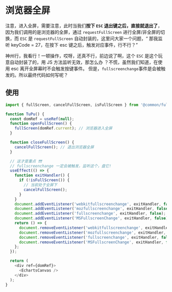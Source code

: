 # 浏览器全屏

注意，进入全屏，需要注意，此时当我们**按下 `ESC` 退出键之后，直接就退出了**，因为我们调用的是浏览器的全屏，通过 `requestFullScreen` 进行全屏/非全屏的切换，而 `ESC` 是 `requestFullScreen` 自动封装的，这里问大家一个问题，“ 那我监听 keyCode = 27，在按下 esc 键之后，触发对应事件，行不行？”

神州行，我看行！一顿操作，哎呀，还真不行，前边说了啊，这个 `ESC` 是这个玩意自动封装了的，用 JS 方法监听无效，那怎么办 ？不慌，虽然我们知道，在使用 esc 离开全屏幕时不会触发按键事件。 但是，`fullscreenchange`事件是会被触发的。所以最终代码如何写呢？

## 使用

```js
import { fullScreen, cancelFullScreen, isFullScreen } from '@common/fullscreen';

function TuPu() {
  const domRef = useRef(null);
  function openFullScreen() {
    fullScreen(domRef.current); // 浏览器进入全屏
  }

  function closeFullScreen() {
    cancelFullScreen(); // 退出浏览器全屏
  }

  // 这才是重点 ❗❗❗
  // fullscreenchange 一定会被触发，监听这个，盘它!
  useEffect(() => {
    function exitHandler() {
      if (!isFullScreen()) {
        // 当前处于全屏下
        cancelFullScreen();
      }
    }
    document.addEventListener('webkitfullscreenchange', exitHandler, false);
    document.addEventListener('mozfullscreenchange', exitHandler, false);
    document.addEventListener('fullscreenchange', exitHandler, false);
    document.addEventListener('MSFullscreenChange', exitHandler, false);
    return () => {
      document.removeEventListener('webkitfullscreenchange', exitHandler, false);
      document.removeEventListener('mozfullscreenchange', exitHandler, false);
      document.removeEventListener('fullscreenchange', exitHandler, false);
      document.removeEventListener('MSFullscreenChange', exitHandler, false);
    };
  });

  return (
    <div ref={domRef}>
      <EchartsCanvas />
    </div>
  );
}
```
